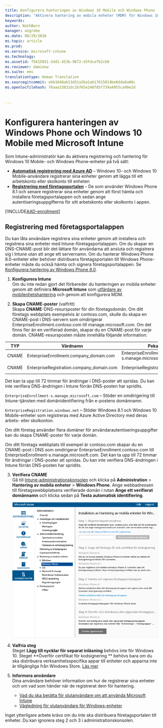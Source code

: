 ```yaml
---
title: Konfigurera hanteringen av Windows 10 Mobile och Windows Phone | Microsoft Intune
description: "Aktivera hantering av mobila enheter (MDM) för Windows 10 Mobile- eller Windows Phone-enheter med Microsoft Intune."
keywords: 
author: NathBarn
manager: angrobe
ms.date: 08/29/2016
ms.topic: article
ms.prod: 
ms.service: microsoft-intune
ms.technology: 
ms.assetid: f5615051-2dd1-453b-9872-d3fdcefb2cb8
ms.reviewer: damionw
ms.suite: ems
translationtype: Human Translation
ms.sourcegitcommit: ebb1648ab13d31a2ba1ab17615814be8dda8a08c
ms.openlocfilehash: 76aaa33832dc1b765e248f85f739a4955ca90e2d


---
```



# Konfigurera hanteringen av Windows Phone och Windows 10 Mobile med Microsoft Intune

Som Intune-administratör kan du aktivera registrering och hantering för Windows 10 Mobile- och Windows Phone-enheter på två sätt:

- **[Automatisk registrering med Azure AD](#azure-active-directory-enrollment)** – Windows 10- och Windows 10 Mobile-användare registrerar sina enheter genom att lägga till ett arbetskonto eller skolkonto till enheten
- **[Registrering med företagsportalen](#company-portal-app-enrollment)** – De som använder Windows Phone 8.1 och senare registrerar sina enheter genom att först hämta och installera företagsportalappen och sedan ange autentiseringsuppgifterna för sitt arbetskonto eller skolkonto i appen.


[!INCLUDE[AAD-enrollment](../includes/win10-automatic-enrollment-aad.md)]

## Registrering med företagsportalappen
Du kan låta användare registrera sina enheter genom att installera och registrera sina enheter med Intune-företagsportalappen. Om du skapar en DNS-CNAME-post blir det lättare för användarna att ansluta och registrera sig i Intune utan att ange ett servernamn. Om du hanterar Windows Phone 8.0-enheter eller behöver distribuera företagsportalen till Windows Phone-enheter måste du också hämta och signera företagsportalappen. Se [Konfigurera hantering av Windows Phone 8.0](set-up-windows-phone-8.0-management-with-microsoft-intune.md).

1.  **Konfigurera Intune**<br>Om du inte redan gjort det förbereder du hanteringen av mobila enheter genom att definiera **Microsoft Intune** som [utfärdare av mobilenhetshantering](get-ready-to-enroll-devices-in-microsoft-intune.md#set-mobile-device-management-authority) och genom att konfigurera MDM.

2.  **Skapa CNAME-poster** (valfritt)<br>Skapa **CNAME**-DNS-resursposter för din företagsdomän. Om ditt företags webbplats exempelvis är contoso.com, skulle du skapa en CNAME-post i DNS-servern som omdirigerar EnterpriseEnrollment.contoso.com till manage.microsoft.com. Om det finns fler än en verifierad domän, skapar du en CNAME-post för varje domän. CNAME-resursposten måste innehålla följande information:

  |TYP|Värdnamn|Pekar på|TTL|
  |--------|-------------|-------------|-------|
  |CNAME|EnterpriseEnrollment.company_domain.com|EnterpriseEnrollment-s.manage.microsoft.com |1 timme|
  |CNAME|EnterpriseRegistration.company_domain.com|EnterpriseRegistration.windows.net|1 timme|
  Det kan ta upp till 72 timmar för ändringar i DNS-poster att spridas. Du kan inte verifiera DNS-ändringen i Intune förrän DNS-posten har spridits.

  `EnterpriseEnrollment-s.manage.microsoft.com` – Stöder en omdirigering till Intune-tjänsten med domänidentifiering från e-postens domännamn.

  `EnterpriseRegistration.windows.net` – Stöder Windows 8.1 och Windows 10 Mobile-enheter som registreras med Azure Active Directory med deras arbets- eller skolkonton.

  Om ditt företag använder flera domäner för användarautentiseringsuppgifter kan du skapa CNAME-poster för varje domän.

  Om ditt företags webbplats till exempel är contoso.com skapar du en CNAME-post i DNS som omdirigerar EnterpriseEnrollment.contoso.com till EnterpriseEnrollment-s.manage.microsoft.com. Det kan ta upp till 72 timmar för ändringar i DNS-poster att spridas. Du kan inte verifiera DNS-ändringen i Intune förrän DNS-posten har spridits.

3.  **Verifiera CNAME**<br>Gå till [Intune-administrationskonsolen](http://manage.microsoft.com) och klicka på **Administration** &gt; **Hantering av mobila enheter** &gt; **Windows Phone**. Ange webbadressen till företagswebbplatsens verifierade domän i rutan **Ange ett verifierat domännamn** och klicka sedan på **Testa automatisk identifiering**.

    ![Dialogrutan Ställa in hantering av mobila enheter för Windows](../media/windows-phone-enrollment.png)

4.  **Valfria steg**<br>Steget **Lägg till nycklar för separat inläsning** behövs inte för Windows 10. Steget **Överför certifikat för kodsignering ** behövs bara om du ska distribuera verksamhetsspecifika appar till enheter och apparna inte är tillgängliga från Windows Store. [Läs mer](set-up-windows-phone-8.0-management-with-microsoft-intune.md)

5.  **Informera användare**<br>Dina användare behöver information om hur de registrerar sina enheter och om vad som händer när de registrerat dem för hantering.
    - [Vad du ska berätta för slutanvändare om att använda Microsoft Intune](what-to-tell-your-end-users-about-using-microsoft-intune.md)
    - [Vägledning för slutanvändare för Windows-enheter](../enduser/using-your-windows-device-with-intune.md)

Inget ytterligare arbete krävs om du inte ska distribuera företagsportalen till enheter.  Du kan ignorera steg 2 och 3 i administrationskonsolen.



<!--HONumber=Aug16_HO5-->


